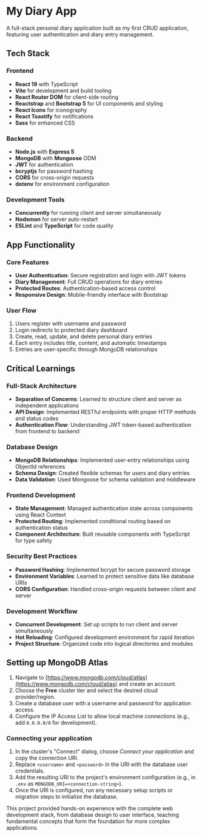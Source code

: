 # My Diary App

A full-stack personal diary application built as my first CRUD application, featuring user authentication and diary entry management.

## Tech Stack

### Frontend
- **React 19** with TypeScript
- **Vite** for development and build tooling
- **React Router DOM** for client-side routing
- **Reactstrap** and **Bootstrap 5** for UI components and styling
- **React Icons** for iconography
- **React Toastify** for notifications
- **Sass** for enhanced CSS

### Backend
- **Node.js** with **Express 5**
- **MongoDB** with **Mongoose** ODM
- **JWT** for authentication
- **bcryptjs** for password hashing
- **CORS** for cross-origin requests
- **dotenv** for environment configuration

### Development Tools
- **Concurrently** for running client and server simultaneously
- **Nodemon** for server auto-restart
- **ESLint** and **TypeScript** for code quality

## App Functionality

### Core Features
- **User Authentication**: Secure registration and login with JWT tokens
- **Diary Management**: Full CRUD operations for diary entries
- **Protected Routes**: Authentication-based access control
- **Responsive Design**: Mobile-friendly interface with Bootstrap

### User Flow
1. Users register with username and password
2. Login redirects to protected diary dashboard
3. Create, read, update, and delete personal diary entries
4. Each entry includes title, content, and automatic timestamps
5. Entries are user-specific through MongoDB relationships

## Critical Learnings

### Full-Stack Architecture
- **Separation of Concerns**: Learned to structure client and server as independent applications
- **API Design**: Implemented RESTful endpoints with proper HTTP methods and status codes
- **Authentication Flow**: Understanding JWT token-based authentication from frontend to backend

### Database Design
- **MongoDB Relationships**: Implemented user-entry relationships using ObjectId references
- **Schema Design**: Created flexible schemas for users and diary entries
- **Data Validation**: Used Mongoose for schema validation and middleware

### Frontend Development
- **State Management**: Managed authentication state across components using React Context
- **Protected Routing**: Implemented conditional routing based on authentication status
- **Component Architecture**: Built reusable components with TypeScript for type safety

### Security Best Practices
- **Password Hashing**: Implemented bcrypt for secure password storage
- **Environment Variables**: Learned to protect sensitive data like database URIs
- **CORS Configuration**: Handled cross-origin requests between client and server

### Development Workflow
- **Concurrent Development**: Set up scripts to run client and server simultaneously
- **Hot Reloading**: Configured development environment for rapid iteration
- **Project Structure**: Organized code into logical directories and modules

## Setting up MongoDB Atlas

1. Navigate to [https://www.mongodb.com/cloud/atlas](https://www.mongodb.com/cloud/atlas) and create an account.
2. Choose the **Free** cluster tier and select the desired cloud provider/region.
3. Create a database user with a username and password for application access.
4. Configure the IP Access List to allow local machine connections (e.g., add `0.0.0.0/0` for development).

### Connecting your application

1. In the cluster's "Connect" dialog, choose *Connect your application* and copy the connection URI.
2. Replace `<username>` and `<password>` in the URI with the database user credentials.
3. Add the resulting URI to the project's environment configuration (e.g., in `.env` as `MONGODB_URI=<connection-string>`).
4. Once the URI is configured, run any necessary setup scripts or migration steps to initialize the database.

This project provided hands-on experience with the complete web development stack, from database design to user interface, teaching fundamental concepts that form the foundation for more complex applications.
